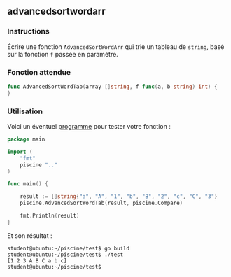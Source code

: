 ## advancedsortwordarr

### Instructions

Écrire une fonction `AdvancedSortWordArr` qui trie un tableau de `string`, basé sur la fonction `f` passée en paramètre.

### Fonction attendue

```go
func AdvancedSortWordTab(array []string, f func(a, b string) int) {
}
```

### Utilisation

Voici un éventuel [programme](TODO-LINK) pour tester votre fonction :

```go
package main

import (
	"fmt"
	piscine ".."
)

func main() {

	result := []string{"a", "A", "1", "b", "B", "2", "c", "C", "3"}
	piscine.AdvancedSortWordTab(result, piscine.Compare)

	fmt.Println(result)
}
```

Et son résultat :

```console
student@ubuntu:~/piscine/test$ go build
student@ubuntu:~/piscine/test$ ./test
[1 2 3 A B C a b c]
student@ubuntu:~/piscine/test$
```
